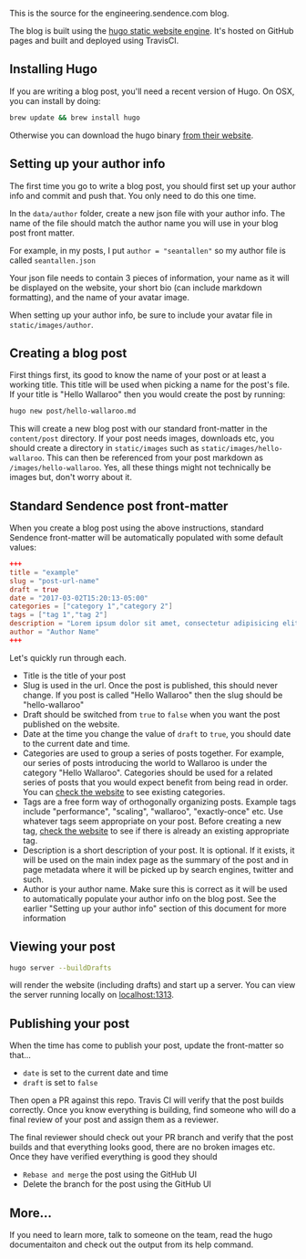 This is the source for the engineering.sendence.com blog.

The blog is built using the [hugo static website engine](gohugo.io). It's hosted on GitHub pages and built and deployed using TravisCI.

## Installing Hugo

If you are writing a blog post, you'll need a recent version of Hugo. On OSX, you can install by doing:

```bash
brew update && brew install hugo
```

Otherwise you can download the hugo binary [from their website](gohugo.io).

## Setting up your author info

The first time you go to write a blog post, you should first set up your author info and commit and push that. You only need to do this one time.

In the `data/author` folder, create a new json file with your author info. The name of the file should match the author name you will use in your blog post front matter.

For example, in my posts, I put `author = "seantallen"` so my author file is called `seantallen.json`

Your json file needs to contain 3 pieces of information, your name as it will be displayed on the website, your short bio (can include markdown formatting), and the name of your avatar image. 

When setting up your author info, be sure to include your avatar file in `static/images/author`.

## Creating a blog post

First things first, its good to know the name of your post or at least a working title. This title will be used when picking a name for the post's file.
If your title is "Hello Wallaroo" then you would create the post by running:

```bash
hugo new post/hello-wallaroo.md
```

This will create a new blog post with our standard front-matter in the `content/post` directory. If your post needs images, downloads etc, you should create a directory in `static/images` such as `static/images/hello-wallaroo`. This can then be referenced from your post markdown as `/images/hello-wallaroo`. Yes, all these things might not technically be images but, don't worry about it.

## Standard Sendence post front-matter

When you create a blog post using the above instructions, standard Sendence front-matter will be automatically populated with some default values:

```toml
+++
title = "example"
slug = "post-url-name"
draft = true
date = "2017-03-02T15:20:13-05:00"
categories = ["category 1","category 2"]
tags = ["tag 1","tag 2"]
description = "Lorem ipsum dolor sit amet, consectetur adipisicing elit. Earum similique, ipsum officia amet blanditiis provident ratione nihil ipsam dolorem repellat."
author = "Author Name"
+++
```

Let's quickly run through each.

* Title is the title of your post
* Slug is used in the url. Once the post is published, this should never change. If you post is called "Hello Wallaroo" then the slug should be "hello-wallaroo"
* Draft should be switched from `true` to `false` when you want the post published on the website.
* Date at the time you change the value of `draft` to `true`, you should date to the current date and time.
* Categories are used to group a series of posts together. For example, our series of posts introducing the world to Wallaroo is under the category "Hello Wallaroo". Categories should be used for a related series of posts that you would expect benefit from being read in order. You can [check the website](http://engineering.sendence.com/categories/) to see existing categories.
* Tags are a free form way of orthogonally organizing posts. Example tags include "performance", "scaling", "wallaroo", "exactly-once" etc. Use whatever tags seem appropriate on your post. Before creating a new tag, [check the website](http://engineering.sendence.com/tags/) to see if there is already an existing appropriate tag.
* Description is a short description of your post. It is optional. If it exists, it will be used on the main index page as the summary of the post and in page metadata where it will be picked up by search engines, twitter and such.
* Author is your author name. Make sure this is correct as it will be used to automatically populate your author info on the blog post. See the earlier "Setting up your author info" section of this document for more information

## Viewing your post

```bash
hugo server --buildDrafts
```

will render the website (including drafts) and start up a server. You can view the server running locally on [localhost:1313](http://localhost:1313).

## Publishing your post

When the time has come to publish your post, update the front-matter so that...

* `date` is set to the current date and time
* `draft` is set to `false`

Then open a PR against this repo. Travis CI will verify that the post builds correctly. Once you know everything is building, find someone who will do a final review of your post and assign them as a reviewer.

The final reviewer should check out your PR branch and verify that the post builds and that everything looks good, there are no broken images etc. Once they have verified everything is good they should

* `Rebase and merge` the post using the GitHub UI
* Delete the branch for the post using the GitHub UI

## More...

If you need to learn more, talk to someone on the team, read the hugo documentaiton and check out the output from its help command.
